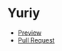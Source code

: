 # Yuriy
  - [Preview](https://cherepadlo.github.io/Yuriy/)
  - [Pull Request](https://github.com/cherepadlo/Yuriy/pull/1/files)
